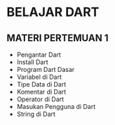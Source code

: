# BELAJAR DART

## MATERI PERTEMUAN 1

- Pengantar Dart
- Install Dart
- Program Dart Dasar
- Variabel di Dart
- Tipe Data di Dart
- Komentar di Dart
- Operator di Dart
- Masukan Pengguna di Dart
- String di Dart
